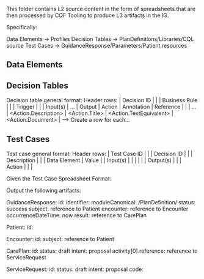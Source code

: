 This folder contains L2 source content in the form of spreadsheets that are then
processed by CQF Tooling to produce L3 artifacts in the IG.

Specifically:

Data Elements -> Profiles
Decision Tables -> PlanDefinitions/Libraries/CQL source
Test Cases -> GuidanceResponse/Parameters/Patient resources

## Data Elements

## Decision Tables

Decision table general format:
Header rows:
| Decision ID | <Decision ID> <Decision Title> |
| Business Rule | <Decision Description> |
| Trigger | <Workflow Step Reference> |
| Input(s) | ... | Output | Action | Annotation | Reference |
| <Condition> | ... | <Action.Description> | <Action.Title> | <Action.TextEquivalent> | <Action.Document> | --> Create a row for each...

## Test Cases

Test case general format:
Header rows:
| Test Case ID | <Test Case ID> <Test Case Title> |
| Decision ID | <Decision ID> <Decision Title> |
| Description | <Test Case Description> |
| Data Element | Value |
| Input(s) | |
| <Data Element> | <Value> |
| Output(s) | |
| Action | <Data Element> | <Value> |

Given the Test Case Spreadsheet Format:

Output the following artifacts:

GuidanceResponse:
  id: <TestCaseID-webified>
  identifier: <TestCaseID>
  moduleCanonical: <base-canonical>/PlanDefinition/<Decision ID>
  status: success
  subject: reference to Patient
  encounter: reference to Encounter
  occurrenceDateTime: now
  result: reference to CarePlan

Patient:
  id: <TestCaseID-webified>

Encounter:
  id: <TestCaseID-webified>
  subject: reference to Patient

CarePlan:
  id: <TestCaseID-webified>
  status: draft
  intent: proposal
  activity[0].reference: reference to ServiceRequest

ServiceRequest:
  id: <TestCaseID-webified>
  status: draft
  intent: proposal
  code: <Output Data Element Value>
